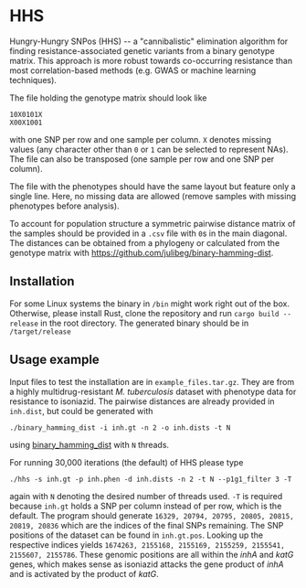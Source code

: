 # HHS

Hungry-Hungry SNPos (HHS) -- a "cannibalistic" elimination algorithm for finding resistance-associated genetic variants 
from a binary genotype matrix. This approach is more robust towards co-occurring resistance than most 
correlation-based methods (e.g. GWAS or machine learning techniques). 

The file holding the genotype matrix should look like
```
10X0101X 
X00X1001
```

with one SNP per row and one sample per column. `X` denotes missing values (any character other than `0` or `1` can be
selected to represent NAs). The file can also be transposed (one sample per row and one SNP per column).

The file with the phenotypes should have the same layout but feature only a single line. Here, no missing data are 
allowed (remove samples with missing phenotypes before analysis).

To account for population structure a symmetric pairwise distance matrix of the samples should be provided 
in a `.csv` file with `0`s in the main diagonal. The distances can be obtained from a phylogeny or calculated 
from the genotype matrix with https://github.com/julibeg/binary-hamming-dist.

## Installation

For some Linux systems the binary in `/bin` might work right out of the box. Otherwise, please install Rust,
clone the repository and run `cargo build --release` in the root directory. The generated binary should be
in `/target/release`


## Usage example
Input files to test the installation are in `example_files.tar.gz`. They are from a highly multidrug-resistant *M. tuberculosis* dataset with phenotype data for resistance to isoniazid.
The pairwise distances are already provided in `inh.dist`, but could be generated with 
```
./binary_hamming_dist -i inh.gt -n 2 -o inh.dists -t N
```
using [binary_hamming_dist](https://github.com/julibeg/binary-hamming-dist) with `N` threads. 


For running 30,000 iterations (the default) of HHS please type 
```
./hhs -s inh.gt -p inh.phen -d inh.dists -n 2 -t N --p1g1_filter 3 -T
```
again with `N` denoting the desired number of threads used. 
`-T` is required because `inh.gt` holds a SNP per column instead of per row, which is the default.
The program should generate `16329, 20794, 20795, 20805, 20815, 20819, 20836` which are the indices of the final
SNPs remaining. The SNP positions of the dataset can be found in `inh.gt.pos`. Looking up the respective
indices yields `1674263, 2155168, 2155169, 2155259, 2155541, 2155607, 2155786`. These genomic positions are all 
within the *inhA* and *katG* genes, which makes sense as isoniazid attacks the gene product of *inhA*
and is activated by the product of *katG*.
